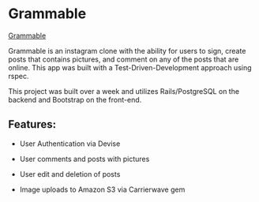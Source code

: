 # Grammable

[Grammable](http://grammable-eugene-yu.herokuapp.com/)

Grammable is an instagram clone with the ability for users to sign, create posts that contains pictures, and comment on any of the posts that are online. This app was built with a Test-Driven-Development approach using rspec. 

This project was built over a week and utilizes Rails/PostgreSQL on the backend and Bootstrap on the front-end.

## Features:

* User Authentication via Devise

* User comments and posts with pictures

* User edit and deletion of posts

* Image uploads to Amazon S3 via Carrierwave gem


